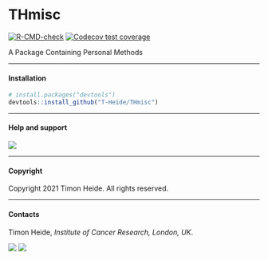 # THmisc 
<!-- badges: start -->
[![R-CMD-check](https://github.com/T-Heide/THmisc/workflows/R-CMD-check/badge.svg)](https://github.com/T-Heide/THmisc/actions)
[![Codecov test coverage](https://codecov.io/gh/T-Heide/THmisc/branch/main/graph/badge.svg?token=0NTPROVFFS)](https://codecov.io/gh/T-Heide/THmisc)
<!-- badges: end -->

A Package Containing Personal Methods
 
-----

#### Installation

``` r
# install.packages("devtools")
devtools::install_github("T-Heide/THmisc")
```
-----

#### Help and support

[![](https://img.shields.io/badge/GitHub%20Pages-https://t--heide.github.io/THmisc/-informational)](https://t-heide.github.io/THmisc/)

-----

#### Copyright

Copyright 2021 Timon Heide. All rights reserved.

-----

#### Contacts

Timon Heide, _Institute of Cancer Research, London, UK_.

[![](https://img.shields.io/badge/Email-timon.heide@icr.ac.uk-informational.svg?style=social)](mailto:timon.heide@icr.ac.uk)
[![](https://img.shields.io/badge/Github-T--Heide-informational.svg?style=social&logo=GitHub)](https://github.com/T-Heide)


